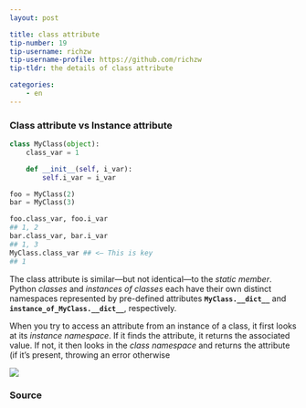 ```yaml
---
layout: post

title: class attribute
tip-number: 19
tip-username: richzw
tip-username-profile: https://github.com/richzw
tip-tldr: the details of class attribute

categories:
    - en
---
```


### Class attribute vs Instance attribute

```python
class MyClass(object):
    class_var = 1

    def __init__(self, i_var):
        self.i_var = i_var

foo = MyClass(2)
bar = MyClass(3)

foo.class_var, foo.i_var
## 1, 2
bar.class_var, bar.i_var
## 1, 3
MyClass.class_var ## <— This is key
## 1        
```

The class attribute is similar—but not identical—to the _static member_. Python _classes_ and _instances of classes_ each have their own
distinct namespaces represented by pre-defined attributes **`MyClass.__dict__`** and **`instance_of_MyClass.__dict__`**, respectively.

When you try to access an attribute from an instance of a class, it first looks at its _instance namespace_. If it finds the attribute, 
it returns the associated value. If not, it then looks in the _class namespace_ and returns the attribute (if it’s present, throwing an error otherwise

![](https://camo.githubusercontent.com/9de6dd5a5d69591d6715cf3ae1aa8a5c67c98eb8/687474703a2f2f6173736574732e746f7074616c2e696f2f75706c6f6164732f626c6f672f696d6167652f3330312f746f7074616c2d626c6f672d696d6167652d313339323832343539363538302e706e67)



### Source

[](https://www.toptal.com/python/python-class-attributes-an-overly-thorough-guide)

